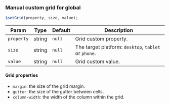 ### Manual custom grid for global

```js
$setGrid(property, size, value);
```

| Param      | Type   | Default | Description                                          |
| ---------- | ------ | ------- | ---------------------------------------------------- |
| `property` | string | `null`  | Grid custom property.                                |
| `size`     | string | `null`  | The target platform: `desktop`, `tablet` or `phone`. |
| `value`    | string | `null`  | Grid custom value.                                   |

#### Grid properties

- `margin`: the size of the grid margin.
- `gutter`: the size of the gutter between cells.
- `column-width`: the width of the column within the grid.
